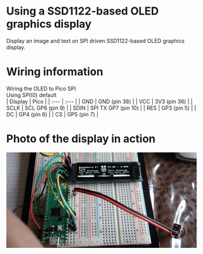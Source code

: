 # Using a SSD1122-based OLED graphics display

Display an image and text on SPI driven SSD1122-based OLED graphics display.

# Wiring information

Wiring the OLED to Pico SPI  
Using SPI(0) default  
| Display | Pico |
| :--- | :--- |
| GND | GND (pin 38) | 
| VCC | 3V3 (pin 36) |
| SCLK | SCL GP6 (pin 9) | 
| SDIN | SPI TX GP7 (pin 10) | 
| RES | GP3 (pin 5) | 
| DC |  GP4 (pin 6) | 
| CS  |  GP5 (pin 7) | 

# Photo of the display in action
![display in action](IMG_20210515_171731.jpg)

